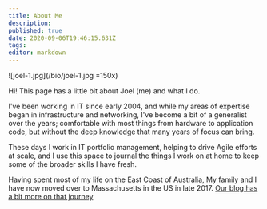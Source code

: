 ```yaml
---
title: About Me
description: 
published: true
date: 2020-09-06T19:46:15.631Z
tags: 
editor: markdown
---
```


![joel-1.jpg](/bio/joel-1.jpg =150x)

Hi! This page has a little bit about Joel (me) and what I do.

I've been working in IT since early 2004, and while my areas of expertise began in infrastructure and networking, I've become a bit of a generalist over the years; comfortable with most things from hardware to application code, but without the deep knowledge that many years of focus can bring. 

These days I work in IT portfolio management, helping to drive Agile efforts at scale, and I use this space to journal the things I work on at home to keep some of the broader skills I have fresh. 

Having spent most of my life on the East Coast of Australia, My family and I have now moved over to Massachusetts in the US in late 2017. [Our blog has a bit more on that journey](/Blog)

